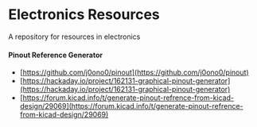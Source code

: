 # Electronics Resources
A repository for resources in electronics



#### Pinout Reference Generator

- [https://github.com/j0ono0/pinout](https://github.com/j0ono0/pinout)
- [https://hackaday.io/project/162131-graphical-pinout-generator](https://hackaday.io/project/162131-graphical-pinout-generator)
- [https://forum.kicad.info/t/generate-pinout-refrence-from-kicad-design/29069](https://forum.kicad.info/t/generate-pinout-refrence-from-kicad-design/29069)
